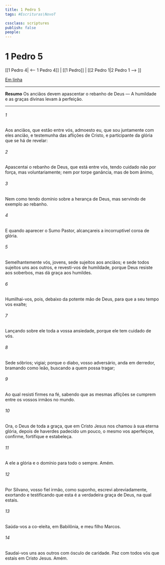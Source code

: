 ```yaml
---
title: 1 Pedro 5
tags: #Escrituras\NovoT

cssclass: scriptures
publish: false
people:
---
```


# 1 Pedro 5
[[1 Pedro 4| <-- 1 Pedro 4]] | [[1 Pedro]] | [[2 Pedro 1|2 Pedro 1 --> ]]

[Em linha](https://churchofjesuschrist.org/study/scriptures/nt/1-pet/5?lang=por)

---
__Resumo__
Os anciãos devem apascentar o rebanho de Deus — A humildade e as graças divinas levam à perfeição.

---
###### 1 
Aos anciãos, que estão entre vós, admoesto eu, que sou juntamente com eles ancião, e testemunha das aflições de Cristo, e participante da glória que se há de revelar:

###### 2 
Apascentai o rebanho de Deus, que está entre vós, tendo cuidado  não por força, mas voluntariamente; nem por torpe ganância, mas de bom ânimo,

###### 3 
Nem como tendo domínio sobre a herança de Deus, mas servindo de exemplo ao rebanho.

###### 4 
E quando aparecer o Sumo Pastor, alcançareis a incorruptível coroa de glória.

###### 5 
Semelhantemente vós, jovens, sede sujeitos aos anciãos; e sede todos sujeitos uns aos outros, e revesti-vos de humildade, porque Deus resiste aos soberbos, mas dá graça aos humildes.

###### 6 
Humilhai-vos, pois, debaixo da potente mão de Deus, para que a seu tempo vos exalte;

###### 7 
Lançando sobre ele toda a vossa ansiedade, porque ele tem cuidado de vós.

###### 8 
Sede sóbrios; vigiai; porque o diabo, vosso adversário, anda em derredor, bramando como leão, buscando a quem possa tragar;

###### 9 
Ao qual resisti firmes na fé, sabendo que as mesmas aflições se cumprem entre os vossos irmãos no mundo.

###### 10 
Ora, o Deus de toda a graça, que em Cristo Jesus nos chamou à sua eterna glória, depois de haverdes padecido um pouco, o mesmo vos aperfeiçoe, confirme, fortifique e estabeleça.

###### 11 
A ele  a glória e o domínio para todo o sempre. Amém.

###### 12 
Por Silvano, vosso fiel irmão, como suponho, escrevi abreviadamente, exortando e testificando que esta é a verdadeira graça de Deus, na qual estais.

###### 13 
Saúda-vos a  co-eleita,  em Babilônia, e meu filho Marcos.

###### 14 
Saudai-vos uns aos outros com ósculo de caridade. Paz  com todos vós que estais em Cristo Jesus. Amém.

